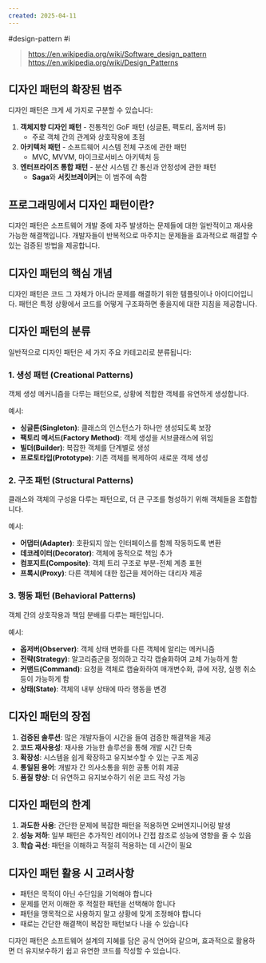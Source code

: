 ```yaml
---
created: 2025-04-11
---
```

#design-pattern #i
> https://en.wikipedia.org/wiki/Software_design_pattern
> https://en.wikipedia.org/wiki/Design_Patterns

## 디자인 패턴의 확장된 범주

디자인 패턴은 크게 세 가지로 구분할 수 있습니다:

1. **객체지향 디자인 패턴** - 전통적인 GoF 패턴 (싱글톤, 팩토리, 옵저버 등)
    - 주로 객체 간의 관계와 상호작용에 초점
2. **아키텍처 패턴** - 소프트웨어 시스템 전체 구조에 관한 패턴
    - MVC, MVVM, 마이크로서비스 아키텍처 등
3. **엔터프라이즈 통합 패턴** - 분산 시스템 간 통신과 안정성에 관한 패턴
    - **Saga**와 **서킷브레이커**는 이 범주에 속함
## 프로그래밍에서 디자인 패턴이란?

디자인 패턴은 소프트웨어 개발 중에 자주 발생하는 문제들에 대한 일반적이고 재사용 가능한 해결책입니다. 개발자들이 반복적으로 마주치는 문제들을 효과적으로 해결할 수 있는 검증된 방법을 제공합니다.

## 디자인 패턴의 핵심 개념

디자인 패턴은 코드 그 자체가 아니라 문제를 해결하기 위한 템플릿이나 아이디어입니다. 패턴은 특정 상황에서 코드를 어떻게 구조화하면 좋을지에 대한 지침을 제공합니다.

## 디자인 패턴의 분류

일반적으로 디자인 패턴은 세 가지 주요 카테고리로 분류됩니다:

### 1. 생성 패턴 (Creational Patterns)

객체 생성 메커니즘을 다루는 패턴으로, 상황에 적합한 객체를 유연하게 생성합니다.

예시:

- **싱글톤(Singleton)**: 클래스의 인스턴스가 하나만 생성되도록 보장
- **팩토리 메서드(Factory Method)**: 객체 생성을 서브클래스에 위임
- **빌더(Builder)**: 복잡한 객체를 단계별로 생성
- **프로토타입(Prototype)**: 기존 객체를 복제하여 새로운 객체 생성

### 2. 구조 패턴 (Structural Patterns)

클래스와 객체의 구성을 다루는 패턴으로, 더 큰 구조를 형성하기 위해 객체들을 조합합니다.

예시:

- **어댑터(Adapter)**: 호환되지 않는 인터페이스를 함께 작동하도록 변환
- **데코레이터(Decorator)**: 객체에 동적으로 책임 추가
- **컴포지트(Composite)**: 객체 트리 구조로 부분-전체 계층 표현
- **프록시(Proxy)**: 다른 객체에 대한 접근을 제어하는 대리자 제공

### 3. 행동 패턴 (Behavioral Patterns)

객체 간의 상호작용과 책임 분배를 다루는 패턴입니다.

예시:

- **옵저버(Observer)**: 객체 상태 변화를 다른 객체에 알리는 메커니즘
- **전략(Strategy)**: 알고리즘군을 정의하고 각각 캡슐화하여 교체 가능하게 함
- **커맨드(Command)**: 요청을 객체로 캡슐화하여 매개변수화, 큐에 저장, 실행 취소 등이 가능하게 함
- **상태(State)**: 객체의 내부 상태에 따라 행동을 변경

## 디자인 패턴의 장점

1. **검증된 솔루션**: 많은 개발자들이 시간을 들여 검증한 해결책을 제공
2. **코드 재사용성**: 재사용 가능한 솔루션을 통해 개발 시간 단축
3. **확장성**: 시스템을 쉽게 확장하고 유지보수할 수 있는 구조 제공
4. **통일된 용어**: 개발자 간 의사소통을 위한 공통 어휘 제공
5. **품질 향상**: 더 유연하고 유지보수하기 쉬운 코드 작성 가능

## 디자인 패턴의 한계

1. **과도한 사용**: 간단한 문제에 복잡한 패턴을 적용하면 오버엔지니어링 발생
2. **성능 저하**: 일부 패턴은 추가적인 레이어나 간접 참조로 성능에 영향을 줄 수 있음
3. **학습 곡선**: 패턴을 이해하고 적절히 적용하는 데 시간이 필요

## 디자인 패턴 활용 시 고려사항

- 패턴은 목적이 아닌 수단임을 기억해야 합니다
- 문제를 먼저 이해한 후 적절한 패턴을 선택해야 합니다
- 패턴을 맹목적으로 사용하지 말고 상황에 맞게 조정해야 합니다
- 때로는 간단한 해결책이 복잡한 패턴보다 나을 수 있습니다

디자인 패턴은 소프트웨어 설계의 지혜를 담은 공식 언어와 같으며, 효과적으로 활용하면 더 유지보수하기 쉽고 유연한 코드를 작성할 수 있습니다.